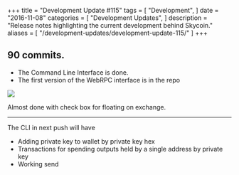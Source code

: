 +++
title = "Development Update #115"
tags = [
    "Development",
]
date = "2016-11-08"
categories = [
    "Development Updates",
]
description = "Release notes highlighting the current development behind Skycoin."
aliases = [
	"/development-updates/development-update-115/"
]
+++

## 90 commits.
- The Command Line Interface is done.
- The first version of the WebRPC interface is in the repo

![](http://i.imgur.com/s0pUbvx.png)

Almost done with check box for floating on exchange.


---


The CLI in next push will have
- Adding private key to wallet by private key hex
- Transactions for spending outputs held by a single address by private key
- Working send

